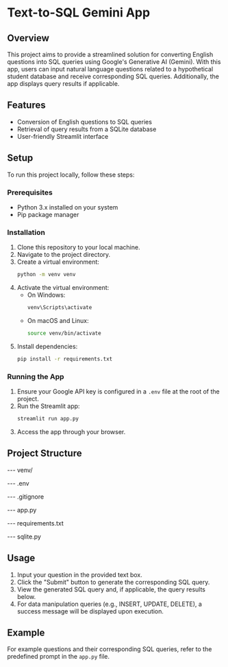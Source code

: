 # Text-to-SQL Gemini App

## Overview
This project aims to provide a streamlined solution for converting English questions into SQL queries using Google's Generative AI (Gemini). With this app, users can input natural language questions related to a hypothetical student database and receive corresponding SQL queries. Additionally, the app displays query results if applicable.

## Features
- Conversion of English questions to SQL queries
- Retrieval of query results from a SQLite database
- User-friendly Streamlit interface

## Setup
To run this project locally, follow these steps:

### Prerequisites
- Python 3.x installed on your system
- Pip package manager

### Installation
1. Clone this repository to your local machine.
2. Navigate to the project directory.
3. Create a virtual environment:
    ```bash
    python -m venv venv
    ```
4. Activate the virtual environment:
    - On Windows:
        ```bash
        venv\Scripts\activate
        ```
    - On macOS and Linux:
        ```bash
        source venv/bin/activate
        ```
5. Install dependencies:
    ```bash
    pip install -r requirements.txt
    ```

### Running the App
1. Ensure your Google API key is configured in a `.env` file at the root of the project.
2. Run the Streamlit app:
    ```bash
    streamlit run app.py
    ```
3. Access the app through your browser.

## Project Structure

--- venv/

--- .env 

--- .gitignore

--- app.py 

--- requirements.txt 

--- sqlite.py 


## Usage
1. Input your question in the provided text box.
2. Click the "Submit" button to generate the corresponding SQL query.
3. View the generated SQL query and, if applicable, the query results below.
4. For data manipulation queries (e.g., INSERT, UPDATE, DELETE), a success message will be displayed upon execution.

## Example
For example questions and their corresponding SQL queries, refer to the predefined prompt in the `app.py` file.
